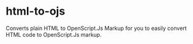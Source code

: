 # html-to-ojs
Converts plain HTML to OpenScript.Js Markup for you to easily convert HTML code to OpenScript.Js markup.
